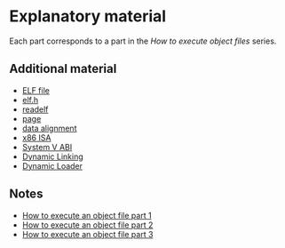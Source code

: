 # Explanatory material

Each part corresponds to a part in the *How to execute object files* series.

## Additional material

- [ELF file](https://en.wikipedia.org/wiki/Executable_and_Linkable_Format)
- [elf.h](https://man7.org/linux/man-pages/man5/elf.5.html)
- [readelf](https://man7.org/linux/man-pages/man1/readelf.1.html)
- [page](https://en.wikipedia.org/wiki/Page_(computer_memory))
- [data alignment](https://en.wikipedia.org/wiki/Data_structure_alignment)
- [x86 ISA](https://www.felixcloutier.com/x86)
- [System V ABI](https://refspecs.linuxfoundation.org/elf/x86_64-abi-0.95.pdf)
- [Dynamic Linking](https://refspecs.linuxfoundation.org/ELF/zSeries/lzsabi0_zSeries/x2251.html)
- [Dynamic Loader](https://man7.org/linux/man-pages/man8/ld.so.8.html)

## Notes

- [How to execute an object file part 1](./notes/part1.md)
- [How to execute an object file part 2](./notes/part2.md)
- [How to execute an object file part 3](./notes/part3.md)
